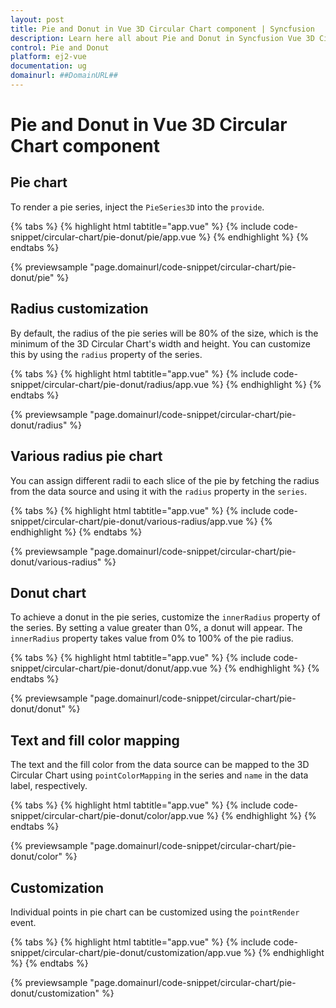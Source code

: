 ```yaml
---
layout: post
title: Pie and Donut in Vue 3D Circular Chart component | Syncfusion
description: Learn here all about Pie and Donut in Syncfusion Vue 3D Circular Chart component of Syncfusion Essential JS 2 and more.
control: Pie and Donut 
platform: ej2-vue
documentation: ug
domainurl: ##DomainURL##
---
```


# Pie and Donut in Vue 3D Circular Chart component

## Pie chart

To render a pie series, inject the `PieSeries3D` into the `provide`.

{% tabs %}
{% highlight html tabtitle="app.vue" %}
{% include code-snippet/circular-chart/pie-donut/pie/app.vue %}
{% endhighlight %}
{% endtabs %}
        
{% previewsample "page.domainurl/code-snippet/circular-chart/pie-donut/pie" %}

## Radius customization

By default, the radius of the pie series will be 80% of the size, which is the minimum of the 3D Circular Chart's width and height. You can customize this by using the `radius` property of the series.

{% tabs %}
{% highlight html tabtitle="app.vue" %}
{% include code-snippet/circular-chart/pie-donut/radius/app.vue %}
{% endhighlight %}
{% endtabs %}
        
{% previewsample "page.domainurl/code-snippet/circular-chart/pie-donut/radius" %}

## Various radius pie chart

You can assign different radii to each slice of the pie by fetching the radius from the data source and using it with the `radius` property in the `series`.

{% tabs %}
{% highlight html tabtitle="app.vue" %}
{% include code-snippet/circular-chart/pie-donut/various-radius/app.vue %}
{% endhighlight %}
{% endtabs %}
        
{% previewsample "page.domainurl/code-snippet/circular-chart/pie-donut/various-radius" %}

## Donut chart

To achieve a donut in the pie series, customize the `innerRadius` property of the series. By setting a value greater than 0%, a donut will appear. The `innerRadius` property takes value from 0% to 100% of the pie radius.

{% tabs %}
{% highlight html tabtitle="app.vue" %}
{% include code-snippet/circular-chart/pie-donut/donut/app.vue %}
{% endhighlight %}
{% endtabs %}
        
{% previewsample "page.domainurl/code-snippet/circular-chart/pie-donut/donut" %}

## Text and fill color mapping

The text and the fill color from the data source can be mapped to the 3D Circular Chart using `pointColorMapping` in the series and `name` in the data label, respectively.

{% tabs %}
{% highlight html tabtitle="app.vue" %}
{% include code-snippet/circular-chart/pie-donut/color/app.vue %}
{% endhighlight %}
{% endtabs %}
        
{% previewsample "page.domainurl/code-snippet/circular-chart/pie-donut/color" %}

## Customization

Individual points in pie chart can be customized using the `pointRender` event.

{% tabs %}
{% highlight html tabtitle="app.vue" %}
{% include code-snippet/circular-chart/pie-donut/customization/app.vue %}
{% endhighlight %}
{% endtabs %}
        
{% previewsample "page.domainurl/code-snippet/circular-chart/pie-donut/customization" %}
